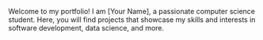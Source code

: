 Welcome to my portfolio! I am [Your Name], a passionate computer science student. Here, you will find projects that showcase my skills and interests in software development, data science, and more.
